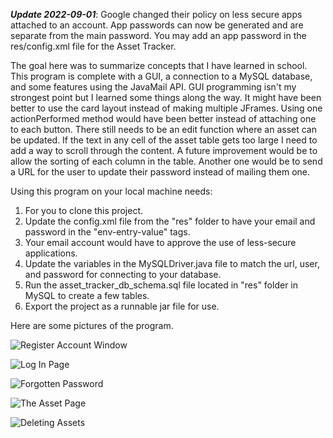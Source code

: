 ***Update 2022-09-01***: Google changed their policy on less secure apps attached to an account. App passwords can now be generated and are separate from the main password. You may add an app password in the res/config.xml file for the Asset Tracker.

The goal here was to summarize concepts that I have learned in school. This program is complete with a GUI, a connection to a MySQL database, and some features using the JavaMail API.
GUI programming isn't my strongest point but I learned some things along the way. It might have been better to use the card layout instead of making multiple JFrames.
Using one actionPerformed method would have been better instead of attaching one to each button.
There still needs to be an edit function where an asset can be updated.
If the text in any cell of the asset table gets too large I need to add a way to scroll through the content.
A future improvement would be to allow the sorting of each column in the table.
Another one would be to send a URL for the user to update their password instead of mailing them one.

Using this program on your local machine needs:
1) For you to clone this project.
2) Update the config.xml file from the "res" folder to have your email and password in the "env-entry-value" tags.
3) Your email account would have to approve the use of less-secure applications.
4) Update the variables in the MySQLDriver.java file to match the url, user, and password for connecting to your database.
5) Run the asset_tracker_db_schema.sql file located in "res" folder in MySQL to create a few tables.
6) Export the project as a runnable jar file for use.

Here are some pictures of the program.


![Register Account Window](https://i.imgur.com/QrrjzuW.png)

![Log In Page](https://i.imgur.com/5KCqmFm.png)

![Forgotten Password](https://i.imgur.com/7CqWloL.png)

![The Asset Page](https://i.imgur.com/H9ks6ao.png)

![Deleting Assets](https://i.imgur.com/jiwICpB.png)
